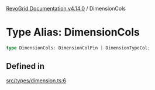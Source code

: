 [RevoGrid Documentation v4.14.0](README.md) / DimensionCols

# Type Alias: DimensionCols

```ts
type DimensionCols: DimensionColPin | DimensionTypeCol;
```

## Defined in

[src/types/dimension.ts:6](https://github.com/revolist/revogrid/blob/2b1eda543a592a83efe8431f6a1b419eb9a6f193/src/types/dimension.ts#L6)
